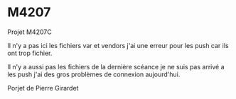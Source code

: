 # M4207
Projet M4207C

Il n'y a pas ici les fichiers var et vendors j'ai une erreur pour les push car ils ont trop fichier. 

Il n'y a aussi pas les fichiers de la dernière scéance je ne suis pas arrivé a les push j'ai des gros problèmes de connexion aujourd'hui. 

Porjet de Pierre Girardet
